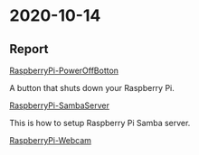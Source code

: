 # 2020-10-14
## Report
[RaspberryPi-PowerOffBotton](https://github.com/GodZhan/RaspberryPi_PowerOffBotton)

  A button that shuts down your Raspberry Pi.

[RaspberryPi-SambaServer](https://github.com/prjiang/RaspberryPi-SambaServer)

  This is how to setup Raspberry Pi Samba server.

[RaspberryPi-Webcam]()

